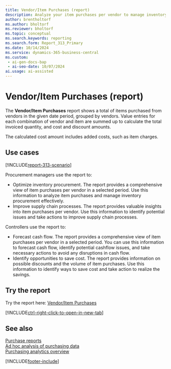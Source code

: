 ```yaml
---
title: Vendor/Item Purchases (report)
description: Analyze your item purchases per vendor to manage inventory procurement and improve supply chain processes. Assess the relationship between discounts, cost amount, and volume of item purchases.
author: brentholtorf
ms.author: bholtorf
ms.reviewer: bholtorf
ms.topic: conceptual
ms.search.keywords: reporting
ms.search.form: Report_313_Primary
ms.date: 10/14/2024
ms.service: dynamics-365-business-central
ms.custom:
 - ai-gen-docs-bap
 - ai-seo-date: 10/07/2024
ai.usage: ai-assisted
---
```


# Vendor/Item Purchases (report)

The **Vendor/Item Purchases** report shows a total of items purchased from vendors in the given date period, grouped by vendors. Value entries for each combination of vendor and item are summed up to calculate the total invoiced quantity, and cost and discount amounts.

The calculated cost amount includes added costs, such as item charges.

## Use cases

[!INCLUDE[report-313-scenario](../includes/report-313-scenario-include.md)]

<!-- 
Prompt
Below is a report in an ERP system. Provide 3-4 use cases for different personas working with procurement.
Format like this:    
  
As a <persona>, use the report to    
* use case 1  
* use case 2    

Do not capitalize the persona names. 

## Report description
Shows a list of item entries for each vendor in a selected period. The report contains information on invoiced quantity, amount, and possible discounts. It can be used, for example, to analyze a company's item purchases and to show whether there's a relationship between discounts and item purchases.

### What the report does
Shows a total of items purchased from vendors in the given date period, grouped by vendors.

Value entries for each vendor/item combination is summed up to calculate the total invoiced quantity, cost amount and discount amount.

Added costs such as item charges are also included in the calculated cost amount.

### Use cases
Analyse your item purchases per vendor to manage inventory procurement and improve supply chain processes.

Assess the relationship between discounts, cost amount, and volume of item purchases.

Please include your data sources and URLs
 -->

Procurement managers use the report to:

* Optimize inventory procurement. The report provides a comprehensive view of item purchases per vendor in a selected period. Use this information to analyze item purchases and manage inventory procurement effectively.
* Improve supply chain processes. The report provides valuable insights into item purchases per vendor. Use this information to identify potential issues and take actions to improve supply chain processes.

Controllers use the report to:

* Forecast cash flow. The report provides a comprehensive view of item purchases per vendor in a selected period. You can use this information to forecast cash flow, identify potential cashflow issues, and take necessary actions to avoid any disruptions in cash flow.
* Identify opportunities to save cost. The report provides information on possible discounts and the volume of item purchases. Use this information to identify ways to save cost and take action to realize the savings.

## Try the report

Try the report here: [Vendor/Item Purchases](https://businesscentral.dynamics.com?report=313)

[!INCLUDE[ctrl-right-click-to-open-in-new-tab](../includes/ctrl-right-click-to-open-in-new-tab.md)]

## See also

[Purchase reports](../purchase-reports.md)   
[Ad hoc analysis of purchasing data](../ad-hoc-analysis-purchasing.md)  
[Purchasing analytics overview](../purchasing-analytics-overview.md)   

[!INCLUDE[footer-include](../includes/footer-banner.md)]
